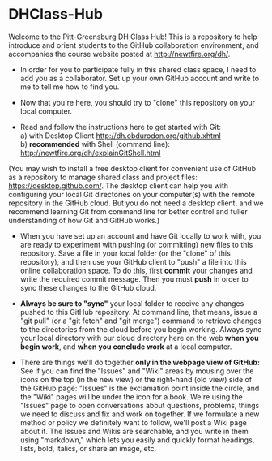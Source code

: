 DHClass-Hub
===========

Welcome to the Pitt-Greensburg DH Class Hub! This is a repository to help introduce and orient students to the GitHub collaboration environment, and accompanies the course website posted at <a href="http://newtfire.org/dh/">http://newtfire.org/dh/</a>.

* In order for you to participate fully in this shared class space, I need to add you as a collaborator. Set up your own GitHub account and write to me to tell me how to find you. 

* Now that you're here, you should try to "clone" this repository on your local computer. 
* Read and follow the instructions here to get started with Git:  
  a) with Desktop Client  <a href="http://dh.obdurodon.org/github.xhtml">http://dh.obdurodon.org/github.xhtml</a>  
  b) **recommended** with Shell (command line): <a href="http://newtfire.org/dh/explainGitShell.html">http://newtfire.org/dh/explainGitShell.html</a>

(You may wish to install a free desktop client for convenient use of GitHub as a repository to manage shared class and project files: <a href="https://desktop.github.com/">https://desktop.github.com/</a>. The desktop client can help you with configuring your local Git directories on your computer(s) with the remote repository in the GitHub cloud. But you do not need a desktop client, and we recommend learning Git from command line for better control and fuller understanding of how Git and GitHub works.)

* When you have set up an account and have Git locally to work with, you are ready to experiment with pushing (or committing) new files to this repository. Save a file in your local folder (or the "clone" of this repository), and then use your GitHub client to "push" a file into this online collaboration space. To do this, first <strong>commit</strong> your changes and write the required commit message. Then you must <strong>push</strong> in order to sync these changes to the GitHub cloud. 

* **Always be sure to "sync"** your local folder to receive any changes pushed to this GitHub repository. At command line, that means, issue a "git pull" (or a "git fetch" and "git merge") command to retrieve changes to the directories from the cloud before you begin working. Always sync your local directory with our cloud directory here on the web **when you begin work**, and **when you conclude work** at a local computer.

* There are things we'll do together **only in the webpage view of GitHub:** See if you can find the "Issues" and "Wiki" areas by mousing over the icons on the top (in the new view) or the right-hand (old view) side of the GitHub page: "Issues" is the exclamation point inside the circle, and the "Wiki" pages will be under the icon for a book. We're using the "Issues" page to open conversations about questions, problems, things we need to discuss and fix and work on together. If we formulate a new method or policy we definitely want to follow, we'll post a Wiki page about it. The Issues and Wikis are searchable, and you write in them using "markdown," which lets you easily and quickly format headings, lists, bold, italics, or share an image, etc. 
